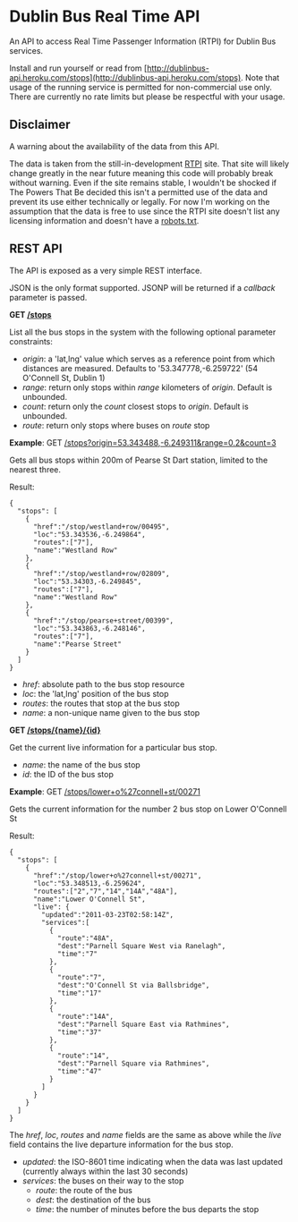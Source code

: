 Dublin Bus Real Time API
========================

An API to access Real Time Passenger Information (RTPI) for Dublin Bus services.

Install and run yourself or read from [http://dublinbus-api.heroku.com/stops](http://dublinbus-api.heroku.com/stops).
Note that usage of the running service is permitted for non-commercial use only. There are currently no rate
limits but please be respectful with your usage.

Disclaimer
----------

A warning about the availability of the data from this API.

The data is taken from the still-in-development [RTPI](http://rtpi.ie/) site. That site will likely
change greatly in the near future meaning this code will probably break without warning. Even if the
site remains stable, I wouldn't be shocked if The Powers That Be decided this isn't a permitted use
of the data and prevent its use either technically or legally. For now I'm working on the assumption that
the data is free to use since the RTPI site doesn't list any licensing information and doesn't have a
[robots.txt](http://www.robotstxt.org/robotstxt.html).

REST API
--------

The API is exposed as a very simple REST interface. 

JSON is the only format supported. JSONP will be returned if a *callback* parameter is passed.

**GET [/stops](http://dublinbus-api.heroku.com/stops)**

List all the bus stops in the system with the following optional parameter constraints:

* *origin*: a 'lat,lng' value which serves as a reference point from which distances are measured. Defaults to '53.347778,-6.259722' (54 O'Connell St, Dublin 1)
* *range*: return only stops within *range* kilometers of *origin*. Default is unbounded.
* *count*: return only the *count* closest stops to *origin*. Default is unbounded.
* *route*: return only stops where buses on *route* stop

**Example**: GET [/stops?origin=53.343488,-6.249311&range=0.2&count=3](http://dublinbus-api.heroku.com/stops?origin=53.343488,-6.249311&range=0.2&count=3)

Gets all bus stops within 200m of Pearse St Dart station, limited to the nearest three.

Result:

    {
      "stops": [
        {
          "href":"/stop/westland+row/00495",
          "loc":"53.343536,-6.249864",
          "routes":["7"],
          "name":"Westland Row"
        },
        {
          "href":"/stop/westland+row/02809",
          "loc":"53.34303,-6.249845",
          "routes":["7"],
          "name":"Westland Row"
        },
        {
          "href":"/stop/pearse+street/00399",
          "loc":"53.343863,-6.248146",
          "routes":["7"],
          "name":"Pearse Street"
        }
      ]
    }

* *href*: absolute path to the bus stop resource
* *loc*: the 'lat,lng' position of the bus stop
* *routes*: the routes that stop at the bus stop
* *name*: a non-unique name given to the bus stop

**GET [/stops/{name}/{id}](http://dublinbus-api.heroku.com/stops/lower+o%27connell+st/00271)**

Get the current live information for a particular bus stop.

* *name*: the name of the bus stop
* *id*: the ID of the bus stop

**Example**: GET [/stops/lower+o%27connell+st/00271](http://dublinbus-api.heroku.com/stops/lower+o%27connell+st/00271)

Gets the current information for the number 2 bus stop on Lower O'Connell St

Result:

    {
      "stops": [
        {
          "href":"/stop/lower+o%27connell+st/00271",
          "loc":"53.348513,-6.259624",
          "routes":["2","7","14","14A","48A"],
          "name":"Lower O'Connell St",
          "live": {
            "updated":"2011-03-23T02:58:14Z",
            "services":[
              {
                "route":"48A",
                "dest":"Parnell Square West via Ranelagh",
                "time":"7"
              },
              {
                "route":"7",
                "dest":"O'Connell St via Ballsbridge",
                "time":"17"
              },
              {
                "route":"14A",
                "dest":"Parnell Square East via Rathmines",
                "time":"37"
              },
              {
                "route":"14",
                "dest":"Parnell Square via Rathmines",
                "time":"47"
              }
            ]
          }
        }
      ]
    }

The *href*, *loc*, *routes* and *name* fields are the same as above while the *live* 
field contains the live departure information for the bus stop.

* *updated*: the ISO-8601 time indicating when the data was last updated (currently always within the last 30 seconds)
* *services*: the buses on their way to the stop
  * *route*: the route of the bus
  * *dest*: the destination of the bus
  * *time*: the number of minutes before the bus departs the stop




